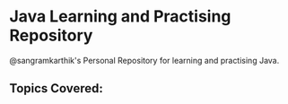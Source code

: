 # Java Learning and Practising Repository
<p>@sangramkarthik's Personal Repository for learning and practising Java.</p>

<h2> Topics Covered: </h2>